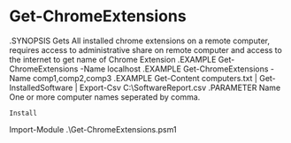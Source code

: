 # Get-ChromeExtensions
    
  .SYNOPSIS
  Gets All installed chrome extensions on a remote computer, requires access to administrative share on remote computer and access to the internet
  to get name of Chrome Extension
  .EXAMPLE
  Get-ChromeExtensions -Name localhost
  .EXAMPLE
  Get-ChromeExtensions -Name comp1,comp2,comp3
  .EXAMPLE
  Get-Content computers.txt | Get-InstalledSoftware | Export-Csv C:\SoftwareReport.csv
  .PARAMETER Name
  One or more computer names seperated by comma.
    
    Install
  Import-Module .\Get-ChromeExtensions.psm1
    
  
